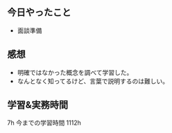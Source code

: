 ## 今日やったこと

- 面談準備

## 感想

- 明確ではなかった概念を調べて学習した。
- なんとなく知ってるけど、言葉で説明するのは難しい。

## 学習&実務時間

7h
今までの学習時間 1112h
